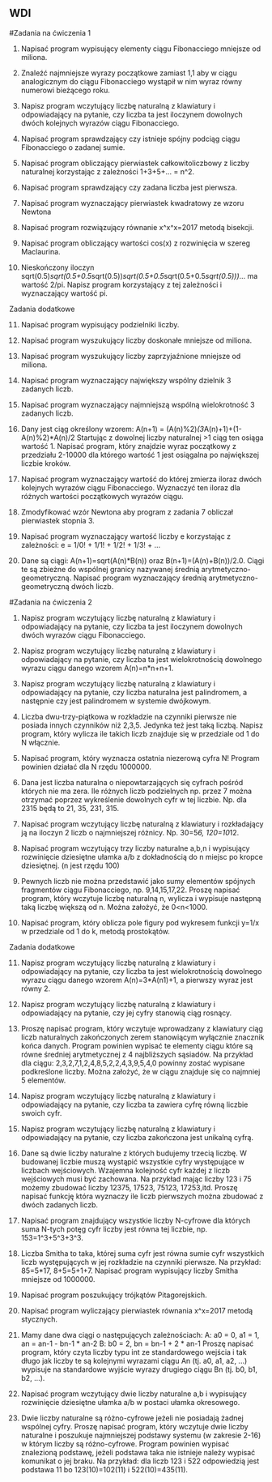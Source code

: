 ## WDI
#Zadania na ćwiczenia 1 
 
1. Napisać program wypisujący elementy ciągu Fibonacciego mniejsze od miliona. 
 
2. Znaleźć najmniejsze wyrazy początkowe zamiast 1,1 aby w ciągu analogicznym do ciągu Fibonacciego wystąpił w nim wyraz równy numerowi bieżącego roku. 
 
3. Napisz program wczytujący liczbę naturalną z klawiatury i odpowiadający na pytanie, czy liczba ta jest iloczynem dowolnych dwóch kolejnych wyrazów ciągu Fibonacciego. 
 
4. Napisać program sprawdzający czy istnieje spójny podciąg ciągu Fibonacciego o zadanej sumie. 
 
5. Napisać program obliczający pierwiastek całkowitoliczbowy z liczby naturalnej korzystając z zależności 1+3+5+... = n^2.  
 
6. Napisać program sprawdzający czy zadana liczba jest pierwsza.  
 
7. Napisać program wyznaczający pierwiastek kwadratowy ze wzoru Newtona  
 
8. Napisać program rozwiązujący równanie x^x^x=2017 metodą bisekcji. 
 
9. Napisać program obliczający wartości cos(x) z rozwinięcia w szereg Maclaurina. 
 
10. Nieskończony iloczyn sqrt(0.5)*sqrt(0.5+0.5*sqrt(0.5))*sqrt(0.5+0.5*sqrt(0.5+0.5*sqrt(0.5)))*...  ma wartość 2/pi. Napisz program korzystający z tej zależności i wyznaczający wartość pi.  
 
Zadania dodatkowe 
 
11. Napisać program wypisujący podzielniki liczby. 
 
12. Napisać program wyszukujący liczby doskonałe mniejsze od miliona. 
 
13. Napisać program wyszukujący liczby zaprzyjaźnione mniejsze od miliona. 
 
14. Napisać program wyznaczający największy wspólny dzielnik 3 zadanych liczb. 
 
15. Napisać program wyznaczający najmniejszą wspólną wielokrotność 3 zadanych liczb. 
 
16. Dany jest ciąg określony wzorem: A(n+1) = (A(n)%2)*(3*A(n)+1)+(1-A(n)%2)*A(n)/2 Startując z dowolnej liczby naturalnej >1 ciąg ten osiąga wartość 1. Napisać program, który znajdzie wyraz początkowy z przedziału 2-10000 dla którego wartość 1 jest osiągalna po największej liczbie kroków. 
 
17. Napisać program wyznaczający wartość do której zmierza iloraz dwóch kolejnych wyrazów ciągu Fibonacciego. Wyznaczyć ten iloraz dla różnych wartości początkowych wyrazów ciągu. 
 
18. Zmodyfikować wzór Newtona aby program z zadania 7 obliczał pierwiastek stopnia 3. 
 
19. Napisać program wyznaczający wartość liczby e korzystając z zależności: e = 1/0! + 1/1! + 1/2! + 1/3! + ...  
 
20. Dane są ciągi: A(n+1)=sqrt(A(n)*B(n)) oraz B(n+1)=(A(n)+B(n))/2.0. Ciągi te są zbieżne do wspólnej granicy nazywanej średnią arytmetyczno-geometryczną. Napisać program wyznaczający średnią arytmetyczno-geometryczną dwóch liczb. 

#Zadania na ćwiczenia 2 
 
1. Napisz program wczytujący liczbę naturalną z klawiatury i odpowiadający na pytanie,  czy liczba ta jest iloczynem dowolnych dwóch wyrazów ciągu Fibonacciego. 
 
2. Napisz program wczytujący liczbę naturalną z klawiatury i odpowiadający na pytanie,  czy liczba ta jest wielokrotnością dowolnego wyrazu ciągu danego wzorem A(n)=n*n+n+1. 
 
3. Napisz program wczytujący liczbę naturalną z klawiatury i odpowiadający na pytanie, czy liczba naturalna jest palindromem, a następnie czy jest palindromem w systemie dwójkowym. 
 
4. Liczba dwu-trzy-piątkowa w rozkładzie na czynniki pierwsze nie posiada innych czynników niż 2,3,5. Jedynka też jest taką liczbą.  Napisz program, który wylicza ile takich liczb znajduje się w przedziale od 1 do N włącznie. 
 
5. Napisać program, który wyznacza ostatnia niezerową cyfra N! Program powinien działać dla N rzędu 1000000. 
 
6. Dana jest liczba naturalna o niepowtarzających się cyfrach pośród których nie ma zera.  Ile różnych liczb podzielnych np. przez 7 można otrzymać   poprzez wykreślenie dowolnych cyfr w tej liczbie. Np. dla 2315 będą to 21, 35, 231, 315. 
 
7. Napisać program wczytujący liczbę naturalną z klawiatury i rozkładający ją na iloczyn 2 liczb o najmniejszej różnicy. Np. 30=5*6, 120=10*12. 
 
8. Napisać program wczytujący trzy liczby naturalne a,b,n i wypisujący rozwinięcie dziesiętne ułamka a/b z dokładnością do n miejsc po kropce dziesiętnej. (n jest rzędu 100) 
 
9. Pewnych liczb nie można przedstawić jako sumy elementów spójnych fragmentów ciągu Fibonacciego, np. 9,14,15,17,22. Proszę napisać program, który wczytuje liczbę naturalną n, wylicza i wypisuje następną taką liczbę większą od n. Można założyć, że 0<n<1000. 
 
10. Napisać program, który oblicza pole figury pod wykresem funkcji y=1/x w przedziale od 1 do k, metodą prostokątów. 
 
Zadania dodatkowe 
 
11. Napisz program wczytujący liczbę naturalną z klawiatury i odpowiadający na pytanie, czy liczba ta jest wielokrotnością dowolnego wyrazu ciągu danego wzorem A(n)=3*A(n1)+1, a pierwszy wyraz jest równy 2. 
 
12. Napisz program wczytujący liczbę naturalną z klawiatury i odpowiadający na pytanie,  czy jej cyfry stanowią ciąg rosnący. 
 
13. Proszę napisać program, który wczytuje wprowadzany z klawiatury ciąg liczb naturalnych zakończonych zerem stanowiącym wyłącznie znacznik końca danych. Program powinien wypisać te elementy ciągu które są równe średniej arytmetycznej z 4 najbliższych sąsiadów. Na przykład dla ciągu: 2,3,2,7,1,2,4,8,5,2,2,4,3,9,5,4,0 powinny zostać wypisane podkreślone liczby. Można założyć, że w ciągu znajduje się co najmniej 5 elementów. 
 
14. Napisz program wczytujący liczbę naturalną z klawiatury i odpowiadający na pytanie, czy liczba ta zawiera cyfrę równą liczbie swoich cyfr. 
 
15. Napisz program wczytujący liczbę naturalną z klawiatury i odpowiadający na pytanie, czy liczba zakończona jest unikalną cyfrą. 
 
16. Dane są dwie liczby naturalne z których budujemy trzecią  liczbę. W budowanej liczbie muszą wystąpić wszystkie cyfry  występujące  w liczbach wejściowych. Wzajemna kolejność cyfr każdej z liczb wejściowych  musi być zachowana. Na przykład mając liczby 123 i 75 możemy zbudować liczby 12375, 17523, 75123, 17253,itd. Proszę napisać funkcję która wyznaczy ile liczb pierwszych można zbudować z dwóch zadanych 
liczb. 
 
17. Napisać program znajdujący wszystkie liczby N-cyfrowe dla których suma N-tych potęg cyfr liczby  jest równa tej liczbie, np. 153=1^3+5^3+3^3. 
 
18. Liczba Smitha to taka, której suma cyfr jest równa sumie cyfr wszystkich liczb występujących w jej rozkładzie na czynniki pierwsze. Na przykład: 85=5*17, 8+5=5+1+7.  Napisać program wypisujący liczby Smitha mniejsze od 1000000. 
 
19. Napisać program poszukujący trójkątów Pitagorejskich. 
 
20. Napisać program wyliczający pierwiastek równania x^x=2017 metodą stycznych. 
 
21. Mamy dane dwa ciągi o następujących zależnościach: A:  a0 = 0, a1 = 1, an = an-1 - bn-1 * an-2 B:  b0 = 2, bn = bn-1 + 2 * an-1 Proszę napisać program, który czyta liczby typu int ze standardowego wejścia i tak długo jak liczby te są kolejnymi wyrazami ciągu An (tj. a0, a1, a2, ...) wypisuje na standardowe wyjście wyrazy drugiego ciągu Bn (tj. b0, b1, b2, ...). 
 
22. Napisać program wczytujący dwie liczby naturalne a,b i wypisujący rozwinięcie dziesiętne ułamka a/b w postaci ułamka okresowego. 
 
23. Dwie liczby naturalne są różno-cyfrowe jeżeli nie posiadają żadnej wspólnej cyfry.  Proszę napisać program, który wczytuje dwie liczby naturalne i poszukuje najmniejszej podstawy systemu (w zakresie 2-16) w którym liczby są różno-cyfrowe. Program powinien wypisać znalezioną podstawę, jeżeli podstawa taka nie istnieje należy wypisać komunikat o jej braku. Na przykład:  dla liczb 123 i 522 odpowiedzią jest podstawa  11 bo 123(10)=102(11) i 522(10)=435(11).

